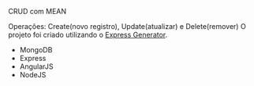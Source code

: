CRUD com MEAN

Operações: Create(novo registro), Update(atualizar) e Delete(remover)
O projeto foi criado utilizando o <a href="http://expressjs.com/pt-br/starter/generator.html" target="_blank" title="Abrir página do Express Generator">Express Generator</a>.

 - MongoDB
 - Express
 - AngularJS
 - NodeJS
